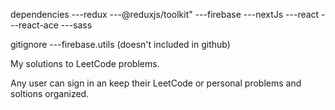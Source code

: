 dependencies
---redux
---@reduxjs/toolkit"
---firebase
---nextJs
---react
---react-ace
---sass

gitignore
---firebase.utils (doesn't included in github)

My solutions to LeetCode problems.

Any user can sign in an keep their LeetCode or personal problems and soltions organized.
